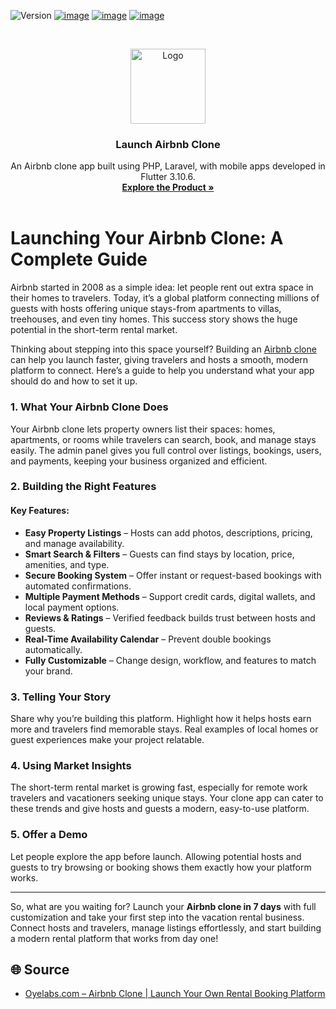 ![Version](https://img.shields.io/badge/version-8.7-blue.svg?cacheSeconds=2592000)
[![image](https://img.shields.io/badge/Twitter-1DA1F2?style=for-the-badge&logo=twitter&logoColor=white)](https://twitter.com/oyelabs?lang=en)
[![image](https://img.shields.io/badge/Instagram-E4405F?style=for-the-badge&logo=instagram&logoColor=white)](https://www.instagram.com/myoyelabs/)
[![image](https://img.shields.io/badge/YouTube-FF0000?style=for-the-badge&logo=youtube&logoColor=white)](https://youtube.com/@oyelabs9119?si=jpMaBUfNigpVCjuf)

<!-- PROJECT LOGO -->
<br />
<p align="center">
  <a href="https://oyelabs.com/airbnb-clone/">
    <img src="https://oyelabs.com/wp-content/uploads/2023/05/UberEats-Clone.png" alt="Logo" width="120" height="120">
  </a>

  <h3 align="center">Launch Airbnb Clone</h3>

  <p align="center">
An Airbnb clone app built using PHP, Laravel, with mobile apps developed in Flutter 3.10.6.
    <br />
    <a href="https://oyelabs.com/airbnb-clone/"><strong>Explore the Product »</strong></a>
    <br />
    <br />

# Launching Your Airbnb Clone: A Complete Guide

Airbnb started in 2008 as a simple idea: let people rent out extra space in their homes to travelers. Today, it’s a global platform connecting millions of guests with hosts offering unique stays-from apartments to villas, treehouses, and even tiny homes. This success story shows the huge potential in the short-term rental market.

Thinking about stepping into this space yourself? Building an [Airbnb clone](https://oyelabs.com/airbnb-clone/) can help you launch faster, giving travelers and hosts a smooth, modern platform to connect. Here’s a guide to help you understand what your app should do and how to set it up.

### 1. What Your Airbnb Clone Does

Your Airbnb clone lets property owners list their spaces: homes, apartments, or rooms while travelers can search, book, and manage stays easily. The admin panel gives you full control over listings, bookings, users, and payments, keeping your business organized and efficient.

### 2. Building the Right Features

#### Key Features:

- **Easy Property Listings** – Hosts can add photos, descriptions, pricing, and manage availability.  
- **Smart Search & Filters** – Guests can find stays by location, price, amenities, and type.  
- **Secure Booking System** – Offer instant or request-based bookings with automated confirmations.  
- **Multiple Payment Methods** – Support credit cards, digital wallets, and local payment options.  
- **Reviews & Ratings** – Verified feedback builds trust between hosts and guests.  
- **Real-Time Availability Calendar** – Prevent double bookings automatically.  
- **Fully Customizable** – Change design, workflow, and features to match your brand.  

### 3. Telling Your Story

Share why you’re building this platform. Highlight how it helps hosts earn more and travelers find memorable stays. Real examples of local homes or guest experiences make your project relatable.

### 4. Using Market Insights

The short-term rental market is growing fast, especially for remote work travelers and vacationers seeking unique stays. Your clone app can cater to these trends and give hosts and guests a modern, easy-to-use platform.

### 5. Offer a Demo

Let people explore the app before launch. Allowing potential hosts and guests to try browsing or booking shows them exactly how your platform works.

---

So, what are you waiting for? Launch your **Airbnb clone in 7 days** with full customization and take your first step into the vacation rental business. Connect hosts and travelers, manage listings effortlessly, and start building a modern rental platform that works from day one!


## 🌐 Source

- [Oyelabs.com – Airbnb Clone | Launch Your Own Rental Booking Platform](https://oyelabs.com/airbnb-clone/)
